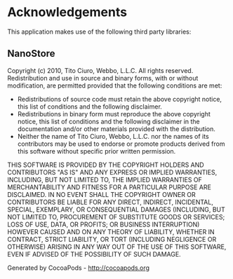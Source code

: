 # Acknowledgements
This application makes use of the following third party libraries:

## NanoStore

Copyright (c) 2010, Tito Ciuro, Webbo, L.L.C. All rights reserved.
Redistribution and use in source and binary forms, with or without
modification, are permitted provided that the following conditions are met:

 * Redistributions of source code must retain the above copyright notice, this
list of conditions and the following disclaimer.
 * Redistributions in binary form must reproduce the above copyright notice,
this list of conditions and the following disclaimer in the documentation
and/or other materials provided with the distribution.
 * Neither the name of Tito Ciuro, Webbo, L.L.C. nor the names of its
contributors may be used to endorse or promote products derived from this
software without specific prior written permission.

THIS SOFTWARE IS PROVIDED BY THE COPYRIGHT HOLDERS AND CONTRIBUTORS
"AS IS" AND ANY EXPRESS OR IMPLIED WARRANTIES, INCLUDING, BUT NOT
LIMITED TO, THE IMPLIED WARRANTIES OF MERCHANTABILITY AND FITNESS
FOR A PARTICULAR PURPOSE ARE DISCLAIMED. IN NO EVENT SHALL THE
COPYRIGHT OWNER OR CONTRIBUTORS BE LIABLE FOR ANY DIRECT, INDIRECT,
INCIDENTAL, SPECIAL, EXEMPLARY, OR CONSEQUENTIAL DAMAGES (INCLUDING,
BUT NOT LIMITED TO, PROCUREMENT OF SUBSTITUTE GOODS OR SERVICES;
LOSS OF USE, DATA, OR PROFITS; OR BUSINESS INTERRUPTION) HOWEVER CAUSED
AND ON ANY THEORY OF LIABILITY, WHETHER IN CONTRACT, STRICT LIABILITY,
OR TORT (INCLUDING NEGLIGENCE OR OTHERWISE) ARISING IN ANY WAY OUT OF
THE USE OF THIS SOFTWARE, EVEN IF ADVISED OF THE POSSIBILITY OF SUCH
DAMAGE.

Generated by CocoaPods - http://cocoapods.org
